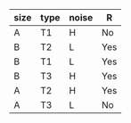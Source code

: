 | size | type | noise | R |
| --- | --- | --- | --- |
| A | T1 | H | No |
| B | T2 | L | Yes |
| B | T1 | L | Yes |
| B | T3 | H | Yes |
| A | T2 | H | Yes |
| A | T3 | L | No |

